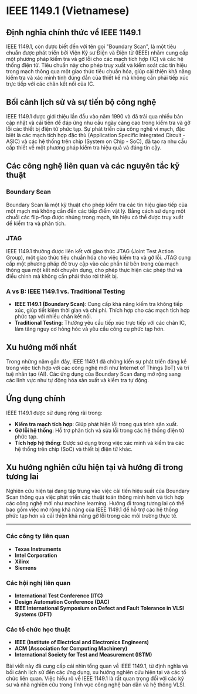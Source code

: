 # IEEE 1149.1 (Vietnamese)

## Định nghĩa chính thức về IEEE 1149.1

IEEE 1149.1, còn được biết đến với tên gọi "Boundary Scan", là một tiêu chuẩn được phát triển bởi Viện Kỹ sư Điện và Điện tử (IEEE) nhằm cung cấp một phương pháp kiểm tra và gỡ lỗi cho các mạch tích hợp (IC) và các hệ thống điện tử. Tiêu chuẩn này cho phép truy xuất và kiểm soát các tín hiệu trong mạch thông qua một giao thức tiêu chuẩn hóa, giúp cải thiện khả năng kiểm tra và xác minh tính đúng đắn của thiết kế mà không cần phải tiếp xúc trực tiếp với các chân kết nối của IC.

## Bối cảnh lịch sử và sự tiến bộ công nghệ

IEEE 1149.1 được giới thiệu lần đầu vào năm 1990 và đã trải qua nhiều bản cập nhật và cải tiến để đáp ứng nhu cầu ngày càng cao trong kiểm tra và gỡ lỗi các thiết bị điện tử phức tạp. Sự phát triển của công nghệ vi mạch, đặc biệt là các mạch tích hợp đặc thù (Application Specific Integrated Circuit - ASIC) và các hệ thống trên chip (System on Chip - SoC), đã tạo ra nhu cầu cấp thiết về một phương pháp kiểm tra hiệu quả và đáng tin cậy.

## Các công nghệ liên quan và các nguyên tắc kỹ thuật

### Boundary Scan

Boundary Scan là một kỹ thuật cho phép kiểm tra các tín hiệu giao tiếp của một mạch mà không cần đến các tiếp điểm vật lý. Bằng cách sử dụng một chuỗi các flip-flop được nhúng trong mạch, tín hiệu có thể được truy xuất để kiểm tra và phân tích. 

### JTAG

IEEE 1149.1 thường được liên kết với giao thức JTAG (Joint Test Action Group), một giao thức tiêu chuẩn hóa cho việc kiểm tra và gỡ lỗi. JTAG cung cấp một phương pháp để truy cập vào các phần tử bên trong của mạch thông qua một kết nối chuyên dụng, cho phép thực hiện các phép thử và điều chỉnh mà không cần phải tháo rời thiết bị.

### A vs B: IEEE 1149.1 vs. Traditional Testing

- **IEEE 1149.1 (Boundary Scan)**: Cung cấp khả năng kiểm tra không tiếp xúc, giúp tiết kiệm thời gian và chi phí. Thích hợp cho các mạch tích hợp phức tạp với nhiều chân kết nối.
- **Traditional Testing**: Thường yêu cầu tiếp xúc trực tiếp với các chân IC, làm tăng nguy cơ hỏng hóc và yêu cầu công cụ phức tạp hơn.

## Xu hướng mới nhất

Trong những năm gần đây, IEEE 1149.1 đã chứng kiến sự phát triển đáng kể trong việc tích hợp với các công nghệ mới như Internet of Things (IoT) và trí tuệ nhân tạo (AI). Các ứng dụng của Boundary Scan đang mở rộng sang các lĩnh vực như tự động hóa sản xuất và kiểm tra tự động.

## Ứng dụng chính

IEEE 1149.1 được sử dụng rộng rãi trong:

- **Kiểm tra mạch tích hợp**: Giúp phát hiện lỗi trong quá trình sản xuất.
- **Gỡ lỗi hệ thống**: Hỗ trợ phân tích và sửa lỗi trong các hệ thống điện tử phức tạp.
- **Tích hợp hệ thống**: Được sử dụng trong việc xác minh và kiểm tra các hệ thống trên chip (SoC) và thiết bị điện tử khác.

## Xu hướng nghiên cứu hiện tại và hướng đi trong tương lai

Nghiên cứu hiện tại đang tập trung vào việc cải tiến hiệu suất của Boundary Scan thông qua việc phát triển các thuật toán thông minh hơn và tích hợp các công nghệ mới như machine learning. Hướng đi trong tương lai có thể bao gồm việc mở rộng khả năng của IEEE 1149.1 để hỗ trợ các hệ thống phức tạp hơn và cải thiện khả năng gỡ lỗi trong các môi trường thực tế.

---

### Các công ty liên quan

- **Texas Instruments**
- **Intel Corporation**
- **Xilinx**
- **Siemens**

### Các hội nghị liên quan

- **International Test Conference (ITC)**
- **Design Automation Conference (DAC)**
- **IEEE International Symposium on Defect and Fault Tolerance in VLSI Systems (DFT)**

### Các tổ chức học thuật

- **IEEE (Institute of Electrical and Electronics Engineers)**
- **ACM (Association for Computing Machinery)**
- **International Society for Test and Measurement (ISTM)**

Bài viết này đã cung cấp cái nhìn tổng quan về IEEE 1149.1, từ định nghĩa và bối cảnh lịch sử đến các ứng dụng, xu hướng nghiên cứu hiện tại và các tổ chức liên quan. Việc hiểu rõ về IEEE 1149.1 là rất quan trọng đối với các kỹ sư và nhà nghiên cứu trong lĩnh vực công nghệ bán dẫn và hệ thống VLSI.
